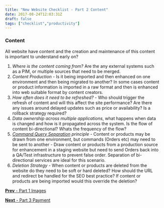 ```yaml
---
title: "New Website Checklist - Part 2 Content"
date: 2017-08-24T12:03:31Z
draft: false
tags: ["checklist","productivity"]
---
```



### Content

All website have content and the creation and maintenance of  this content is important to understand early on?

1. *Where is the content coming from?* Are the any external systems such as a PIM, or multiple sources that need to be merged. 
3. *Content Production* - Is it being imported and then enhanced on one environment and then being migrated to another? In some cases content or product information is imported in a raw format and then is enhanced into web suitable format by content creators. 
4. *How often does it need to be refreshed?* - Who should trigger the refresh of content and will this affect the site performance? Are there any issues around delayed updates such as price or availability? Is a rollback strategy required?
5. *Data ownership across multiple applications*, what happens when data is changed and how is it propagated across the system. Is the flow of content bi-directional? Whats the frequency of the flow?
6. *[Command Query Separation](https://www.martinfowler.com/bliki/CommandQuerySeparation.html) principle* - Content or products may be drawn from one environment, but commands (Orders etc) may need to be sent to another - Draw content or products from a production source for enhancement in a staging website but need to send Orders back into a QA/Test infrastructure to prevent false order. Separation of bi-directional services are ideal for this scenario.
7. *Deletion Strategy* - When content or products are deleted from the website do they need to be soft or hard deleted? How should the URL and redirect be handled for the SEO best practice? If content or products are being imported would this override the deletion?

[**Prev** - Part 1 Images](/posts/checklist-new-website-images/)

[**Next** - Part 3 Payment](/posts/checklist-new-website-payment/)